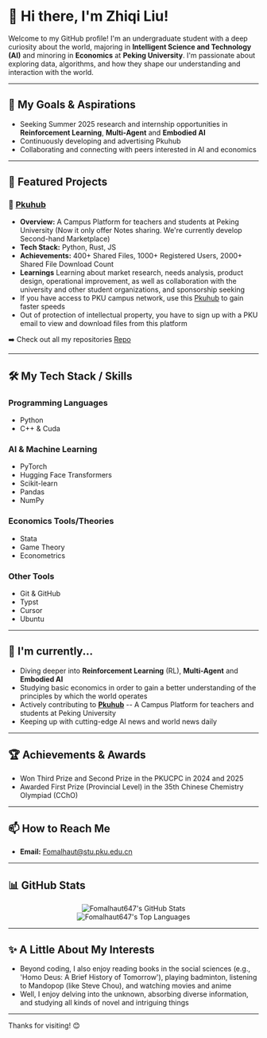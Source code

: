 # 👋 Hi there, I'm Zhiqi Liu!

Welcome to my GitHub profile! I'm an undergraduate student with a deep curiosity about the world, majoring in **Intelligent Science and Technology (AI)** and minoring in **Economics** at **Peking University**. I'm passionate about exploring data, algorithms, and how they shape our understanding and interaction with the world.

---

## 🎯 My Goals & Aspirations

* Seeking Summer 2025 research and internship opportunities in **Reinforcement Learning**, **Multi-Agent** and **Embodied AI**
* Continuously developing and advertising Pkuhub
* Collaborating and connecting with peers interested in AI and economics

---

## 🚀 Featured Projects

### 🌟 [Pkuhub](https://pkuhub.cn "Pkuhub")
* **Overview:** A Campus Platform for teachers and students at Peking University (Now it only offer Notes sharing. We're currently develop Second-hand Marketplace)
* **Tech Stack:** Python, Rust, JS
* **Achievements:** 400+ Shared Files, 1000+ Registered Users, 2000+ Shared File Download Count
* **Learnings** Learning about market research, needs analysis, product design, operational improvement, as well as collaboration with the university and other student organizations, and sponsorship seeking
* If you have access to PKU campus network, use this [Pkuhub](https://i.pkuhub.cn, "Pkuhub") to gain faster speeds
* Out of protection of intellectual property, you have to sign up with a PKU email to view and download files from this platform

➡️ Check out all my repositories [Repo](https://github.com/Fomalhaut647?tab=repositories "My Repo")

---

## 🛠️ My Tech Stack / Skills

### Programming Languages
* Python
* C++ & Cuda

### AI & Machine Learning
* PyTorch
* Hugging Face Transformers
* Scikit-learn
* Pandas
* NumPy

### Economics Tools/Theories
* Stata
* Game Theory
* Econometrics

### Other Tools
* Git & GitHub
* Typst
* Cursor
* Ubuntu

---

## 🌱 I'm currently...

* Diving deeper into **Reinforcement Learning** (RL), **Multi-Agent** and **Embodied AI**
* Studying basic economics in order to gain a better understanding of the principles by which the world operates
* Actively contributing to [**Pkuhub**](https://pkuhub.cn "Pkuhub") -- A Campus Platform for teachers and students at Peking University
* Keeping up with cutting-edge AI news and world news daily

---

## 🏆 Achievements & Awards

* Won Third Prize and Second Prize in the PKUCPC in 2024 and 2025
* Awarded First Prize (Provincial Level) in the 35th Chinese Chemistry Olympiad (CChO)
  
---

## 📫 How to Reach Me

* **Email:** Fomalhaut@stu.pku.edu.cn

---

## 📊 GitHub Stats

<p align="center">
  <img src="https://github-readme-stats.vercel.app/api?username=Fomalhaut647&show_icons=true&theme=tokyonight&rank_icon=github" alt="Fomalhaut647's GitHub Stats" />
  <br/>
  <img src="https://github-readme-stats.vercel.app/api/top-langs/?username=Fomalhaut647&layout=compact&theme=tokyonight" alt="Fomalhaut647's Top Languages" />
</p>

---

## ✨ A Little About My Interests

* Beyond coding, I also enjoy reading books in the social sciences (e.g., 'Homo Deus: A Brief History of Tomorrow'), playing badminton, listening to Mandopop (like Steve Chou), and watching movies and anime
* Well, I enjoy delving into the unknown, absorbing diverse information, and studying all kinds of novel and intriguing things

---

Thanks for visiting! 😊
